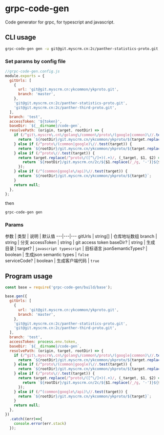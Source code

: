 # grpc-code-gen

Code generator for grpc, for typescript and javascript.

## CLI usage

```bash
grpc-code-gen gen -u git@git.myscrm.cn:2c/panther-statistics-proto.git,git@git.myscrm.cn:2c/panther-third-proto.git -b test -t ${token} -d test/code-gen-cli
```

### Set params by config file

```js
//grpc-code-gen.config.js
module.exports = {
  gitUrls: [
    {
      url: 'git@git.myscrm.cn:ykcommon/ykproto.git',
      branch: 'master',
    },
    'git@git.myscrm.cn:2c/panther-statistics-proto.git',
    'git@git.myscrm.cn:2c/panther-third-proto.git',
  ],
  branch: 'test',
  accessToken: '${token}',
  baseDir: `${__dirname}/code-gen`,
  resolvePath: (origin, target, rootDir) => {
    if (/^git\.myscrm\.cn\/golang\/common\/proto\/(google|common)\//.test(target)) {
      return `${rootDir}/git.myscrm.cn/ykcommon/ykproto/${target.replace(/^git\.myscrm\.cn\/golang\/common\/proto\//, '')}`;
    } else if (/^proto\/(common|google)\//.test(target)) {
      return `${rootDir}/git.myscrm.cn/ykcommon/ykproto/${target.replace(/^proto\//, '')}`;
    } else if (/^proto\//.test(target)) {
      return target.replace(/^proto\/([^\/]+)(.+)/, (_target, $1, $2) => {
        return `${rootDir}/git.myscrm.cn/2c/${$1.replace(/_/g, '-')}${$2}`;
      });
    } else if (/^(common|google\/api)\//.test(target)) {
      return `${rootDir}/git.myscrm.cn/ykcommon/ykproto/${target}`;
    }
    return null;
  },
};
```

then

```bash
grpc-code-gen gen
```

### Params

参数 | 类型 | 说明 | 默认值
---|---|---
gitUrls | string[] | 仓库地址数组
branch |  string | 分支
accessToken | string | git access token
baseDir? | string | 生成目录 | 
target? | `javascript typescript` | 目标语言
jsonSemanticTypes? | boolean | 生成json semantic types | `false`  
serviceCode? | boolean | 生成客户端代码 | `true` 


## Program usage
```js
const base = require('grpc-code-gen/build/base');

base.gen({
  gitUrls: [
    {
      url: 'git@git.myscrm.cn:ykcommon/ykproto.git',
      branch: 'master',
    },
    'git@git.myscrm.cn:2c/panther-statistics-proto.git',
    'git@git.myscrm.cn:2c/panther-third-proto.git',
  ],
  branch: 'test',
  accessToken: process.env.token,
  baseDir: `${__dirname}/code-gen`,
  resolvePath: (origin, target, rootDir) => {
    if (/^git\.myscrm\.cn\/golang\/common\/proto\/(google|common)\//.test(target)) {
      return `${rootDir}/git.myscrm.cn/ykcommon/ykproto/${target.replace(/^git\.myscrm\.cn\/golang\/common\/proto\//, '')}`;
    } else if (/^proto\/(common|google)\//.test(target)) {
      return `${rootDir}/git.myscrm.cn/ykcommon/ykproto/${target.replace(/^proto\//, '')}`;
    } else if (/^proto\//.test(target)) {
      return target.replace(/^proto\/([^\/]+)(.+)/, (_target, $1, $2) => {
        return `${rootDir}/git.myscrm.cn/2c/${$1.replace(/_/g, '-')}${$2}`;
      });
    } else if (/^(common|google\/api)\//.test(target)) {
      return `${rootDir}/git.myscrm.cn/ykcommon/ykproto/${target}`;
    }
    return null;
  },
})
  .catch((err)=>{
    console.error(err.stack)
  });
```
 
